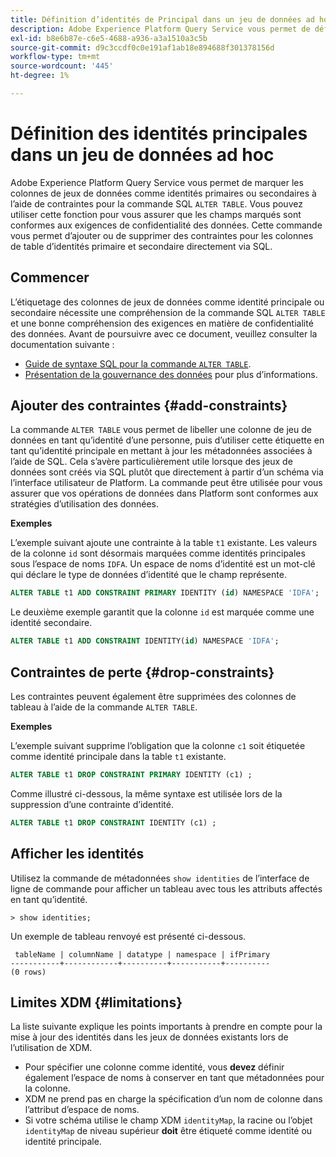 ```yaml
---
title: Définition d’identités de Principal dans un jeu de données ad hoc
description: Adobe Experience Platform Query Service vous permet de définir une identité ou une identité principale pour les champs de jeu de données de schéma ad hoc directement via la commande SQL ALTER TABLE. Le document explique comment utiliser la commande ALTER TABLE pour définir une identité principale ou une identité secondaire.
exl-id: b8e6b87e-c6e5-4688-a936-a3a1510a3c5b
source-git-commit: d9c3ccdf0c0e191af1ab18e894688f301378156d
workflow-type: tm+mt
source-wordcount: '445'
ht-degree: 1%

---
```


# Définition des identités principales dans un jeu de données ad hoc

Adobe Experience Platform Query Service vous permet de marquer les colonnes de jeux de données comme identités primaires ou secondaires à l’aide de contraintes pour la commande SQL `ALTER TABLE`. Vous pouvez utiliser cette fonction pour vous assurer que les champs marqués sont conformes aux exigences de confidentialité des données. Cette commande vous permet d’ajouter ou de supprimer des contraintes pour les colonnes de table d’identités primaire et secondaire directement via SQL.

## Commencer

L’étiquetage des colonnes de jeux de données comme identité principale ou secondaire nécessite une compréhension de la commande SQL `ALTER TABLE` et une bonne compréhension des exigences en matière de confidentialité des données. Avant de poursuivre avec ce document, veuillez consulter la documentation suivante :

* [Guide de syntaxe SQL pour la commande `ALTER TABLE`](../sql/syntax.md).
* [Présentation de la gouvernance des données](../../data-governance/home.md) pour plus d’informations.

## Ajouter des contraintes {#add-constraints}

La commande `ALTER TABLE` vous permet de libeller une colonne de jeu de données en tant qu’identité d’une personne, puis d’utiliser cette étiquette en tant qu’identité principale en mettant à jour les métadonnées associées à l’aide de SQL. Cela s’avère particulièrement utile lorsque des jeux de données sont créés via SQL plutôt que directement à partir d’un schéma via l’interface utilisateur de Platform. La commande peut être utilisée pour vous assurer que vos opérations de données dans Platform sont conformes aux stratégies d’utilisation des données.

**Exemples**

L’exemple suivant ajoute une contrainte à la table `t1` existante. Les valeurs de la colonne `id` sont désormais marquées comme identités principales sous l’espace de noms `IDFA`. Un espace de noms d’identité est un mot-clé qui déclare le type de données d’identité que le champ représente.

```sql
ALTER TABLE t1 ADD CONSTRAINT PRIMARY IDENTITY (id) NAMESPACE 'IDFA';
```

Le deuxième exemple garantit que la colonne `id` est marquée comme une identité secondaire.

```sql
ALTER TABLE t1 ADD CONSTRAINT IDENTITY(id) NAMESPACE 'IDFA';
```

## Contraintes de perte {#drop-constraints}

Les contraintes peuvent également être supprimées des colonnes de tableau à l’aide de la commande `ALTER TABLE`.

**Exemples**

L’exemple suivant supprime l’obligation que la colonne `c1` soit étiquetée comme identité principale dans la table `t1` existante.

```sql
ALTER TABLE t1 DROP CONSTRAINT PRIMARY IDENTITY (c1) ;
```

Comme illustré ci-dessous, la même syntaxe est utilisée lors de la suppression d’une contrainte d’identité.

```sql
ALTER TABLE t1 DROP CONSTRAINT IDENTITY (c1) ;
```

## Afficher les identités

Utilisez la commande de métadonnées `show identities` de l’interface de ligne de commande pour afficher un tableau avec tous les attributs affectés en tant qu’identité.

```shell
> show identities;
```

Un exemple de tableau renvoyé est présenté ci-dessous.

```console
 tableName | columnName | datatype | namespace | ifPrimary
-----------+------------+----------+-----------+----------
(0 rows)
```

## Limites XDM {#limitations}

La liste suivante explique les points importants à prendre en compte pour la mise à jour des identités dans les jeux de données existants lors de l’utilisation de XDM.

* Pour spécifier une colonne comme identité, vous **devez** définir également l’espace de noms à conserver en tant que métadonnées pour la colonne.
* XDM ne prend pas en charge la spécification d’un nom de colonne dans l’attribut d’espace de noms.
* Si votre schéma utilise le champ XDM `identityMap`, la racine ou l’objet `identityMap` de niveau supérieur **doit** être étiqueté comme identité ou identité principale.
